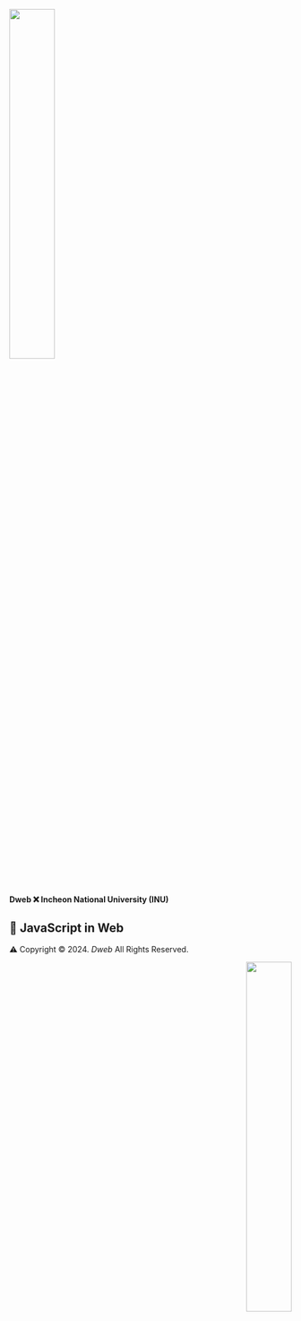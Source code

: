 <p align="left"><img src = "./images/INU.png"  width=40%></p>

#### Dweb ❌ Incheon National University (INU)

## 🌟 JavaScript in Web

⚠️ Copyright © 2024. _Dweb_ All Rights Reserved.

<p align="right"><img src = "./images/Dweb.png" width=40%></p>
